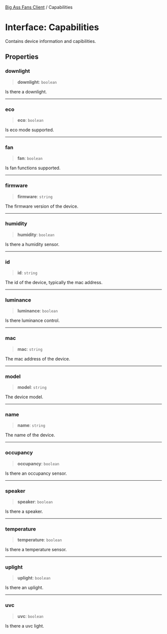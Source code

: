 [Big Ass Fans Client](../README.md) / Capabilities

# Interface: Capabilities

Contains device information and capibilities.

## Properties

### downlight

> **downlight**: `boolean`

Is there a downlight.

***

### eco

> **eco**: `boolean`

Is eco mode supported.

***

### fan

> **fan**: `boolean`

Is fan functions supported.

***

### firmware

> **firmware**: `string`

The firmware version of the device.

***

### humidity

> **humidity**: `boolean`

Is there a humidity sensor.

***

### id

> **id**: `string`

The id of the device, typically the mac address.

***

### luminance

> **luminance**: `boolean`

Is there luminance control.

***

### mac

> **mac**: `string`

The mac address of the device.

***

### model

> **model**: `string`

The device model.

***

### name

> **name**: `string`

The name of the device.

***

### occupancy

> **occupancy**: `boolean`

Is there an occupancy sensor.

***

### speaker

> **speaker**: `boolean`

Is there a speaker.

***

### temperature

> **temperature**: `boolean`

Is there a temperature sensor.

***

### uplight

> **uplight**: `boolean`

Is there an uplight.

***

### uvc

> **uvc**: `boolean`

Is there a uvc light.
